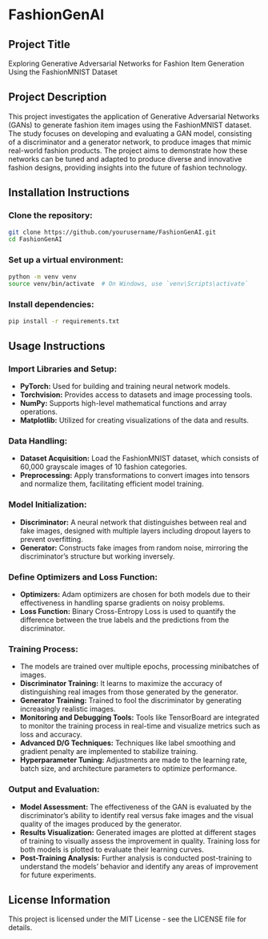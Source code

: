 # FashionGenAI

## Project Title
Exploring Generative Adversarial Networks for Fashion Item Generation Using the FashionMNIST Dataset

## Project Description
This project investigates the application of Generative Adversarial Networks (GANs) to generate fashion item images using the FashionMNIST dataset. The study focuses on developing and evaluating a GAN model, consisting of a discriminator and a generator network, to produce images that mimic real-world fashion products. The project aims to demonstrate how these networks can be tuned and adapted to produce diverse and innovative fashion designs, providing insights into the future of fashion technology.

## Installation Instructions

### Clone the repository:
```bash
git clone https://github.com/yourusername/FashionGenAI.git
cd FashionGenAI
```

### Set up a virtual environment:
```bash
python -m venv venv
source venv/bin/activate  # On Windows, use `venv\Scripts\activate`
```

### Install dependencies:
```bash
pip install -r requirements.txt
```

## Usage Instructions

### Import Libraries and Setup:
- **PyTorch:** Used for building and training neural network models.
- **Torchvision:** Provides access to datasets and image processing tools.
- **NumPy:** Supports high-level mathematical functions and array operations.
- **Matplotlib:** Utilized for creating visualizations of the data and results.

### Data Handling:
- **Dataset Acquisition:** Load the FashionMNIST dataset, which consists of 60,000 grayscale images of 10 fashion categories.
- **Preprocessing:** Apply transformations to convert images into tensors and normalize them, facilitating efficient model training.

### Model Initialization:
- **Discriminator:** A neural network that distinguishes between real and fake images, designed with multiple layers including dropout layers to prevent overfitting.
- **Generator:** Constructs fake images from random noise, mirroring the discriminator’s structure but working inversely.

### Define Optimizers and Loss Function:
- **Optimizers:** Adam optimizers are chosen for both models due to their effectiveness in handling sparse gradients on noisy problems.
- **Loss Function:** Binary Cross-Entropy Loss is used to quantify the difference between the true labels and the predictions from the discriminator.

### Training Process:
- The models are trained over multiple epochs, processing minibatches of images.
- **Discriminator Training:** It learns to maximize the accuracy of distinguishing real images from those generated by the generator.
- **Generator Training:** Trained to fool the discriminator by generating increasingly realistic images.
- **Monitoring and Debugging Tools:** Tools like TensorBoard are integrated to monitor the training process in real-time and visualize metrics such as loss and accuracy.
- **Advanced D/G Techniques:** Techniques like label smoothing and gradient penalty are implemented to stabilize training.
- **Hyperparameter Tuning:** Adjustments are made to the learning rate, batch size, and architecture parameters to optimize performance.

### Output and Evaluation:
- **Model Assessment:** The effectiveness of the GAN is evaluated by the discriminator’s ability to identify real versus fake images and the visual quality of the images produced by the generator.
- **Results Visualization:** Generated images are plotted at different stages of training to visually assess the improvement in quality. Training loss for both models is plotted to evaluate their learning curves.
- **Post-Training Analysis:** Further analysis is conducted post-training to understand the models’ behavior and identify any areas of improvement for future experiments.

## License Information
This project is licensed under the MIT License - see the LICENSE file for details.
